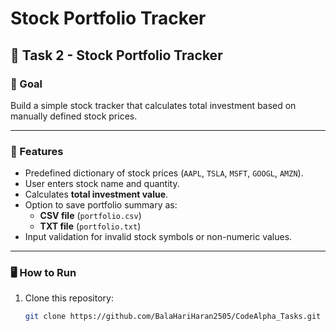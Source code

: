 # Stock Portfolio Tracker

## 📝 Task 2 - Stock Portfolio Tracker

### 🎯 Goal
Build a simple stock tracker that calculates total investment based on manually defined stock prices.

---

### 🔹 Features
- Predefined dictionary of stock prices (`AAPL`, `TSLA`, `MSFT`, `GOOGL`, `AMZN`).
- User enters stock name and quantity.
- Calculates **total investment value**.
- Option to save portfolio summary as:
  - **CSV file** (`portfolio.csv`)
  - **TXT file** (`portfolio.txt`)
- Input validation for invalid stock symbols or non-numeric values.

---

### 🖥️ How to Run
1. Clone this repository:
   ```bash
   git clone https://github.com/BalaHariHaran2505/CodeAlpha_Tasks.git
